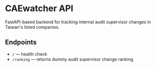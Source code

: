 
# CAEwatcher API

FastAPI-based backend for tracking internal audit supervisor changes in Taiwan's listed companies.

## Endpoints

- `/` — health check
- `/ranking` — returns dummy audit supervisor change ranking
